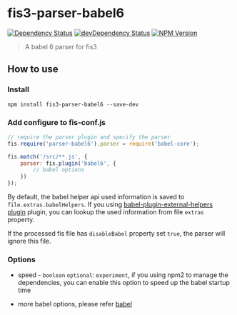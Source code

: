 fis3-parser-babel6
======
[![Dependency Status](https://david-dm.org/wuhy/fis3-parser-babel6.svg)](https://david-dm.org/wuhy/fis3-parser-babel6) [![devDependency Status](https://david-dm.org/wuhy/fis3-parser-babel6/dev-status.svg)](https://david-dm.org/wuhy/fis3-parser-babel6#info=devDependencies) [![NPM Version](https://img.shields.io/npm/v/fis3-parser-babel6.svg?style=flat)](https://npmjs.org/package/fis3-parser-babel6)

> A babel 6 parser for fis3

## How to use

### Install

```shell
npm install fis3-parser-babel6 --save-dev
```

### Add configure to fis-conf.js

```js
// require the parser plugin and specify the parser
fis.require('parser-babel6').parser = require('babel-core');

fis.match('/src/**.js', {
    parser: fis.plugin('babel6', {
        // babel options
    })
});
```

By default, the babel helper api used information is saved to `file.extras.babelHelpers`. If you using [babel-plugin-external-helpers plugin](https://github.com/wuhy/fisx-prepackager-babel) plugin, you can lookup the used information from file `extras` property.

If the processed fis file has `disableBabel` property set `true`, the parser will ignore this file.

### Options

* speed - `boolean` `optional`: `experiment`, if you using npm2 to manage the dependencies, you can enable this option to speed up the babel startup time

* more babel options, please refer [babel](https://babeljs.io/docs/usage/api/#options)

